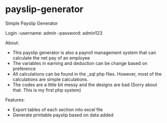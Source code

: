 # payslip-generator
Simple Payslip Generator

Login
-username: admin 
-password: admin123

About:
- This payslip generator is also a payroll management system that can calculate the net pay of an employee
- The variables in earning and deduction can be change based on preference
- All calculations can be found in the _sql php files. However, most of the calculations are simple calculations.
- The codes are a little bit messy and the designs are bad (Sorry about that. This is my first php system)

Features:
- Export tables of each section into excel file
- Generate printable payslip based on data added
